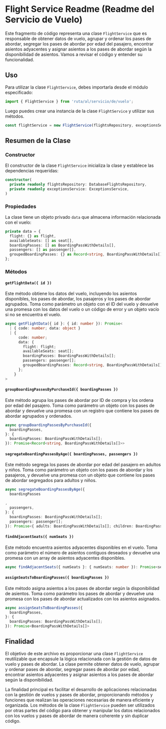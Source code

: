 # Flight Service Readme (Readme del Servicio de Vuelo)

Este fragmento de código representa una clase `FlightService` que es responsable de obtener datos de vuelo, agrupar y ordenar los pases de abordar, segregar los pases de abordar por edad del pasajero, encontrar asientos adyacentes y asignar asientos a los pases de abordar según la disponibilidad de asientos. Vamos a revisar el código y entender su funcionalidad.

## Uso

Para utilizar la clase `FlightService`, debes importarla desde el módulo especificado:

```typescript
import { FlightService } from 'ruta/al/servicio/de/vuelo';
```

Luego puedes crear una instancia de la clase `FlightService` y utilizar sus métodos.

```typescript
const flightService = new FlightService(flightsRepository, exceptionsService);
```

## Resumen de la Clase

### Constructor

El constructor de la clase `FlightService` inicializa la clase y establece las dependencias requeridas:

```typescript
constructor(
  private readonly flightsRepository: DatabaseFlightsRepository,
  private readonly exceptionsService: ExceptionsService,
)
```

### Propiedades

La clase tiene un objeto privado `data` que almacena información relacionada con el vuelo:

```typescript
private data = {
  flight: {} as flight,
  availableSeats: [] as seat[],
  boardingPasses: [] as BoardingPassWithDetails[],
  passengers: [] as passenger[],
  groupedBoardingPasses: {} as Record<string, BoardingPassWithDetails[]>,
};
```

### Métodos

#### `getFlightData({ id })`

Este método obtiene los datos del vuelo, incluyendo los asientos disponibles, los pases de abordar, los pasajeros y los pases de abordar agrupados. Toma como parámetro un objeto con el ID del vuelo y devuelve una promesa con los datos del vuelo o un código de error y un objeto vacío si no se encuentra el vuelo.

```typescript
async getFlightData({ id }: { id: number }): Promise<
  | { code: number; data: object }
  | {
      code: number;
      data: {
        flight: flight;
        availableSeats: seat[];
        boardingPasses: BoardingPassWithDetails[];
        passengers: passenger[];
        groupedBoardingPasses: Record<string, BoardingPassWithDetails[]>;
      };
    }
>
```

#### `groupBoardingPassesByPurchaseId({ boardingPasses })`

Este método agrupa los pases de abordar por ID de compra y los ordena por edad del pasajero. Toma como parámetro un objeto con los pases de abordar y devuelve una promesa con un registro que contiene los pases de abordar agrupados y ordenados.

```typescript
async groupBoardingPassesByPurchaseId({
  boardingPasses,
}: {
  boardingPasses: BoardingPassWithDetails[];
}): Promise<Record<string, BoardingPassWithDetails[]>> 
```

#### `segregateBoardingPassesByAge({ boardingPasses, passengers })`

Este método segrega los pases de abordar por edad del pasajero en adultos y niños. Toma como parámetro un objeto con los pases de abordar y los pasajeros, y devuelve una promesa con un objeto que contiene los pases de abordar segregados para adultos y niños.

```typescript
async segregateBoardingPassesByAge({
  boardingPasses

,
  passengers,
}: {
  boardingPasses: BoardingPassWithDetails[];
  passengers: passenger[];
}): Promise<{ adults: BoardingPassWithDetails[]; children: BoardingPassWithDetails[] }> 
```

#### `findAdjacentSeats({ numSeats })`

Este método encuentra asientos adyacentes disponibles en el vuelo. Toma como parámetro el número de asientos contiguos deseados y devuelve una promesa con un array de asientos adyacentes disponibles.

```typescript
async findAdjacentSeats({ numSeats }: { numSeats: number }): Promise<seat[]> 
```

#### `assignSeatsToBoardingPasses({ boardingPasses })`

Este método asigna asientos a los pases de abordar según la disponibilidad de asientos. Toma como parámetro los pases de abordar y devuelve una promesa con los pases de abordar actualizados con los asientos asignados.

```typescript
async assignSeatsToBoardingPasses({
  boardingPasses,
}: {
  boardingPasses: BoardingPassWithDetails[];
}): Promise<BoardingPassWithDetails[]> 
```

## Finalidad

El objetivo de este archivo es proporcionar una clase `FlightService` reutilizable que encapsule la lógica relacionada con la gestión de datos de vuelo y pases de abordar. La clase permite obtener datos de vuelo, agrupar y ordenar pases de abordar, segregar pases de abordar por edad, encontrar asientos adyacentes y asignar asientos a los pases de abordar según la disponibilidad.

La finalidad principal es facilitar el desarrollo de aplicaciones relacionadas con la gestión de vuelos y pases de abordar, proporcionando métodos y funciones que realizan las operaciones necesarias de manera eficiente y organizada. Los métodos de la clase `FlightService` pueden ser utilizados por otras partes del código para obtener y manipular los datos relacionados con los vuelos y pases de abordar de manera coherente y sin duplicar código.

